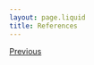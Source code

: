 ```yaml
---
layout: page.liquid
title: References
---
```

<div class="inline_nav">
<p><a href="/discussion/">Previous</a></p></div>